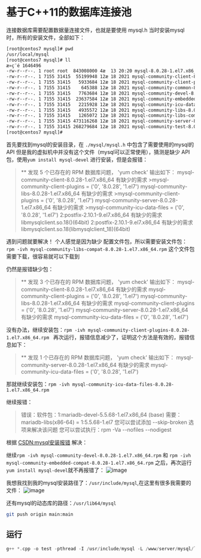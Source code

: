 # 基于C++11的数据库连接池

连接数据库需要配置数据量连接文件，也就是要使用 mysql.h
当时安装mysql时，所有的安装文件，全部如下：
```sh
[root@centos7 mysql]# pwd
/usr/local/mysql
[root@centos7 mysql]# ll
æ»ç¨é 1646496
-rw-r--r--. 1 root root  843008000 4æ  13 20:20 mysql-8.0.28-1.el7.x86_64.rpm-bundle.tar
-rw-r--r--. 1 7155 31415  55199948 12æ 18 2021 mysql-community-client-8.0.28-1.el7.x86_64.rpm
-rw-r--r--. 1 7155 31415   5933684 12æ 18 2021 mysql-community-client-plugins-8.0.28-1.el7.x86_64.rpm
-rw-r--r--. 1 7155 31415    645388 12æ 18 2021 mysql-community-common-8.0.28-1.el7.x86_64.rpm
-rw-r--r--. 1 7155 31415   7763684 12æ 18 2021 mysql-community-devel-8.0.28-1.el7.x86_64.rpm
-rw-r--r--. 1 7155 31415  23637584 12æ 18 2021 mysql-community-embedded-compat-8.0.28-1.el7.x86_64.rpm
-rw-r--r--. 1 7155 31415   2215928 12æ 18 2021 mysql-community-icu-data-files-8.0.28-1.el7.x86_64.rpm
-rw-r--r--. 1 7155 31415   4935572 12æ 18 2021 mysql-community-libs-8.0.28-1.el7.x86_64.rpm
-rw-r--r--. 1 7155 31415   1265072 12æ 18 2021 mysql-community-libs-compat-8.0.28-1.el7.x86_64.rpm
-rw-r--r--. 1 7155 31415 473116268 12æ 18 2021 mysql-community-server-8.0.28-1.el7.x86_64.rpm
-rw-r--r--. 1 7155 31415 268279684 12æ 18 2021 mysql-community-test-8.0.28-1.el7.x86_64.rpm
[root@centos7 mysql]#

```

首先要找到mysql的安装目录，在 `./mysql/mysql.h` 中包含了需要使用的mysql的API
但是我的虚拟机中并没有这个文件（mysql可以正常使用），猜测是缺少 API包，使用`yum install mysql-devel`  进行安装，但是会报错：
>** 发现 5 个已存在的 RPM 数据库问题， 'yum check' 输出如下：
mysql-community-client-8.0.28-1.el7.x86_64 有缺少的需求 >mysql-community-client-plugins = ('0', '8.0.28', '1.el7')
mysql-community-libs-8.0.28-1.el7.x86_64 有缺少的需求 >mysql-community-client-plugins = ('0', '8.0.28', '1.el7')
mysql-community-server-8.0.28-1.el7.x86_64 有缺少的需求 >mysql-community-icu-data-files = ('0', '8.0.28', '1.el7')
2:postfix-2.10.1-9.el7.x86_64 有缺少的需求 libmysqlclient.so.18()(64bit)
2:postfix-2.10.1-9.el7.x86_64 有缺少的需求 libmysqlclient.so.18(libmysqlclient_18)(64bit)
>

遇到问题就要解决！
个人感觉是因为缺少 配置文件包，所以需要安装文件包：`rpm -ivh mysql-community-libs-compat-8.0.28-1.el7.x86_64.rpm` 这个文件包需要下载，很容易就可以下载到

仍然是报错缺少包：
>** 发现 3 个已存在的 RPM 数据库问题， 'yum check' 输出如下：
mysql-community-client-8.0.28-1.el7.x86_64 有缺少的需求 mysql-community-client-plugins = ('0', '8.0.28', '1.el7')
mysql-community-libs-8.0.28-1.el7.x86_64 有缺少的需求 mysql-community-client-plugins = ('0', '8.0.28', '1.el7')
mysql-community-server-8.0.28-1.el7.x86_64 有缺少的需求 mysql-community-icu-data-files = ('0', '8.0.28', '1.el7')
>
没有办法，继续安装包：`rpm -ivh mysql-community-client-plugins-8.0.28-1.el7.x86_64.rpm
`
再次运行，报错信息减少了，证明这个方法是有效的，报错信息如下：
>** 发现 1 个已存在的 RPM 数据库问题， 'yum check' 输出如下：
mysql-community-server-8.0.28-1.el7.x86_64 有缺少的需求 mysql-community-icu-data-files = ('0', '8.0.28', '1.el7')
>
那就继续安装包：`rpm -ivh mysql-community-icu-data-files-8.0.28-1.el7.x86_64.rpm` 

继续报错：
>错误：软件包：1:mariadb-devel-5.5.68-1.el7.x86_64 (base)
          需要：mariadb-libs(x86-64) = 1:5.5.68-1.el7
 您可以尝试添加 --skip-broken 选项来解决该问题
 您可以尝试执行：rpm -Va --nofiles --nodigest
>

根据 [CSDN:mysql安装报错](https://blog.csdn.net/rdp1305442102/article/details/105530240) 解决：

继续`rpm -ivh mysql-community-devel-8.0.28-1.el7.x86_64.rpm` 和 `rpm -ivh mysql-community-embedded-compat-8.0.28-1.el7.x86_64.rpm` 之后，再次运行 `yum install mysql-devel`就不再报错了：
![image](https://tva1.sinaimg.cn/large/006x3t5Xgy1h3zjodmr5uj31cg0n01kx.jpg)

我想我找到我的mysql安装路径了：`/usr/include/mysql`,在这里有很多我需要的文件：
![image](https://tva3.sinaimg.cn/large/006x3t5Xgy1h3zk219qccj30eb0iidm9.jpg)

还有mysql的动态库的路径：`/usr/lib64/mysql` 

```sh
git push origin main:main
```

## 运行

``` cpp
g++ *.cpp -o test -pthread -I /usr/include/mysql -L /www/server/mysql/lib /usr/local/lib/libjsoncpp.a -lmysqlclient
```





